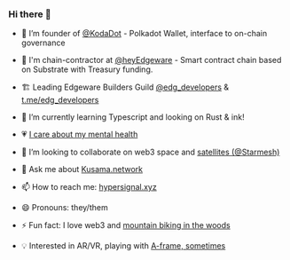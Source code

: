### Hi there 👋

- 🔭 I’m founder of [@KodaDot](https://github.com/vue-polkadot/apps) - Polkadot Wallet, interface to on-chain governance
- 🙌 I'm chain-contractor at [@heyEdgeware](https://twitter.com/heyedgeware) - Smart contract chain based on Substrate with Treasury funding.
- 🏗 Leading Edgeware Builders Guild [@edg_developers](https://twitter.com/edg_developers) & [t.me/edg_developers](https://t.me/edg_developers)
- 🌱 I’m currently learning Typescript and looking on Rust & ink!
- 💗 [I care about my mental health](https://medium.com/@yangWao/why-and-how-to-lower-your-resting-heart-rate-f98ce66f034d)
- 👯 I’m looking to collaborate on web3 space and [satellites (@Starmesh)](https://twitter.com/Starmesh1)
- 💬 Ask me about [Kusama.network](//kusama.network)
- 📫 How to reach me: [hypersignal.xyz](https://hypersignal.xyz)
- 😄 Pronouns: they/them
- ⚡ Fun fact: I love web3 and [mountain biking in the woods](https://www.strava.com/athletes/46989448)

- 💡 Interested in AR/VR, playing with [A-frame, sometimes](https://github.com/vue-polkadot/apps/issues/100)
